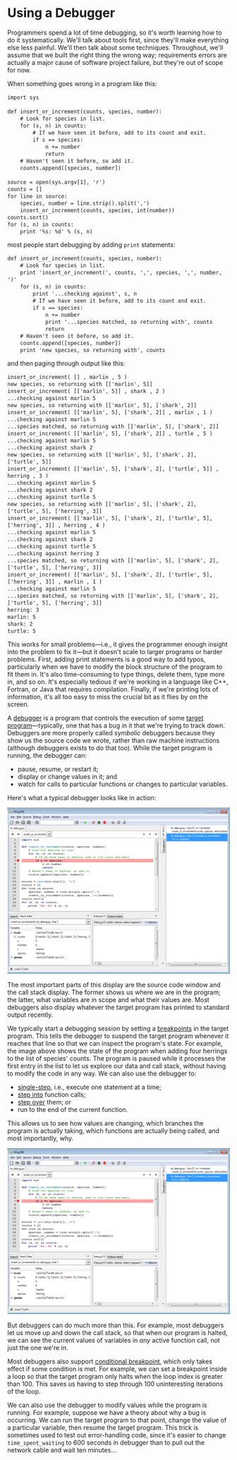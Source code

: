 # Using a Debugger

Programmers spend a lot of time debugging,
so it's worth learning how to do it systematically.
We'll talk about tools first,
since they'll make everything else less painful.
We'll then talk about some techniques.
Throughout,
we'll assume that we built the right thing the wrong way;
requirements errors are actually a major cause of software project failure,
but they're out of scope for now.

When something goes wrong in a program like this:

~~~
import sys

def insert_or_increment(counts, species, number):
    # Look for species in list.
    for (s, n) in counts:
        # If we have seen it before, add to its count and exit.
        if s == species:
            n += number
            return
    # Haven't seen it before, so add it.
    counts.append([species, number])

source = open(sys.argv[1], 'r')
counts = []
for line in source:
    species, number = line.strip().split(',')
    insert_or_increment(counts, species, int(number))
counts.sort()
for (s, n) in counts:
    print '%s: %d' % (s, n)
~~~

most people start debugging by adding `print` statements:

~~~
def insert_or_increment(counts, species, number):
    # Look for species in list.
    print 'insert_or_increment(', counts, ',', species, ',', number, ')'
    for (s, n) in counts:
        print '...checking against', s, n
        # If we have seen it before, add to its count and exit.
        if s == species:
            n += number
            print '...species matched, so returning with', counts
            return
    # Haven't seen it before, so add it.
    counts.append([species, number])
    print 'new species, so returning with', counts
~~~

and then paging through output like this:

~~~
insert_or_increment( [] , marlin , 5 )
new species, so returning with [['marlin', 5]]
insert_or_increment( [['marlin', 5]] , shark , 2 )
...checking against marlin 5
new species, so returning with [['marlin', 5], ['shark', 2]]
insert_or_increment( [['marlin', 5], ['shark', 2]] , marlin , 1 )
...checking against marlin 5
...species matched, so returning with [['marlin', 5], ['shark', 2]]
insert_or_increment( [['marlin', 5], ['shark', 2]] , turtle , 5 )
...checking against marlin 5
...checking against shark 2
new species, so returning with [['marlin', 5], ['shark', 2], ['turtle', 5]]
insert_or_increment( [['marlin', 5], ['shark', 2], ['turtle', 5]] , herring , 3 )
...checking against marlin 5
...checking against shark 2
...checking against turtle 5
new species, so returning with [['marlin', 5], ['shark', 2], ['turtle', 5], ['herring', 3]]
insert_or_increment( [['marlin', 5], ['shark', 2], ['turtle', 5], ['herring', 3]] , herring , 4 )
...checking against marlin 5
...checking against shark 2
...checking against turtle 5
...checking against herring 3
...species matched, so returning with [['marlin', 5], ['shark', 2], ['turtle', 5], ['herring', 3]]
insert_or_increment( [['marlin', 5], ['shark', 2], ['turtle', 5], ['herring', 3]] , marlin , 1 )
...checking against marlin 5
...species matched, so returning with [['marlin', 5], ['shark', 2], ['turtle', 5], ['herring', 3]]
herring: 3
marlin: 5
shark: 2
turtle: 5
~~~

This works for small problems&mdash;i.e.,
it gives the programmer enough insight into the problem to fix it&mdash;but
it doesn't scale to larger programs or harder problems.
First,
adding print statements is a good way to add typos,
particularly when we have to modify the block structure of the program
to fit them in.
It's also time-consuming to type things,
delete them,
type more in,
and so on.
It's especially tedious if we're working in a language like C++, Fortran, or Java
that requires compilation.
Finally,
if we're printing lots of information,
it's all too easy to miss the crucial bit as it flies by on the screen.

A [debugger](../gloss.html#debugger) is
a program that controls the execution of some
[target program](../gloss.html#target-program)&mdash;typically,
one that has a bug in it that we're trying to track down.
Debuggers are more properly called *symbolic* debuggers
because they show us the source code we wrote,
rather than raw machine instructions
(although debuggers exists to do that too).
While the target program is running,
the debugger can:

*   pause, resume, or restart it;
*   display or change values in it; and
*   watch for calls to particular functions or changes to particular variables.

Here's what a typical debugger looks like in action:

<img src="img/debugger-screenshot.png" alt="Debugger in Action" />

The most important parts of this display are
the source code window and the call stack display.
The former shows us where we are in the program;
the latter,
what variables are in scope and what their values are.
Most debuggers also display whatever the target program has printed to standard output recently.

We typically start a debugging session by setting
a [breakpoints](../gloss.html#breakpoint) in the target program.
This tells the debugger to suspend the target program whenever it reaches that line
so that we can inspect the program's state.
For example,
the image above shows the state of the program
when adding four herrings to the list of species' counts.
The program is paused while it processes the first entry in the list
to let us explore our data and call stack,
without having to modify the code in any way.
We can also use the debugger to:

*   [single-step](../gloss.html#single-step),
    i.e., execute one statement at a time;
*   [step into](../gloss.html#step-into) function calls;
*   [step over](../gloss.html#step-over) them; or
*   run to the end of the current function.

This allows us to see how values are changing,
which branches the program is actually taking,
which functions are actually being called,
and most importantly,
why.

<img src="img/debugger-screenshot.png" alt="A Debugger in Action" />

But debuggers can do much more than this.
For example,
most debuggers let us move up and down the call stack,
so that when our program is halted,
we can see the current values of variables in *any* active function call,
not just the one we're in.

Most debuggers also support
[conditional breakpoint](../gloss.html#conditional-breakpoint),
which only takes effect if some condition is met.
For example,
we can set a breakpoint inside a loop so that the target program only halts
when the loop index is greater than 100.
This saves us having to step through 100 uninteresting iterations of the loop.

We can also use the debugger to modify values while the program is running.
For example,
suppose we have a theory about why a bug is occurring.
We can run the target program to that point,
change the value of a particular variable,
then resume the target program.
This trick is sometimes used to test out error-handling code,
since it's easier to change `time_spent_waiting` to 600 seconds in debugger
than to pull out the network cable and wait ten minutes&hellip;
